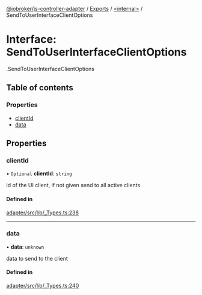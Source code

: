 [@iobroker/js-controller-adapter](../README.md) / [Exports](../modules.md) / [<internal\>](../modules/internal_.md) / SendToUserInterfaceClientOptions

# Interface: SendToUserInterfaceClientOptions

[<internal>](../modules/internal_.md).SendToUserInterfaceClientOptions

## Table of contents

### Properties

- [clientId](internal_.SendToUserInterfaceClientOptions.md#clientid)
- [data](internal_.SendToUserInterfaceClientOptions.md#data)

## Properties

### clientId

• `Optional` **clientId**: `string`

id of the UI client, if not given send to all active clients

#### Defined in

[adapter/src/lib/_Types.ts:238](https://github.com/ioBroker/ioBroker.js-controller/blob/ef3265a4/packages/adapter/src/lib/_Types.ts#L238)

___

### data

• **data**: `unknown`

data to send to the client

#### Defined in

[adapter/src/lib/_Types.ts:240](https://github.com/ioBroker/ioBroker.js-controller/blob/ef3265a4/packages/adapter/src/lib/_Types.ts#L240)
